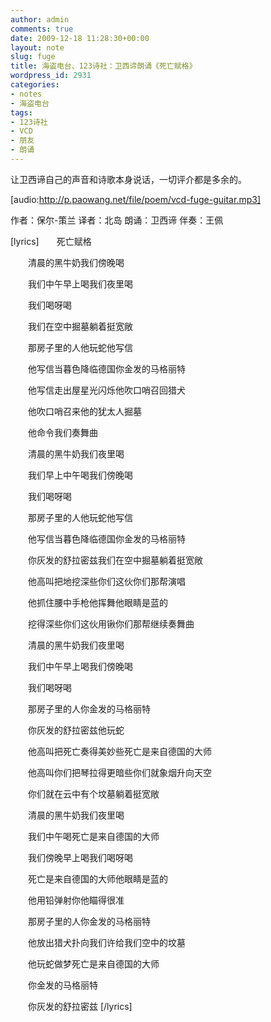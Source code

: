 ```yaml
---
author: admin
comments: true
date: 2009-12-18 11:28:30+00:00
layout: note
slug: fuge
title: 海盗电台、123诗社：卫西谛朗诵《死亡赋格》
wordpress_id: 2931
categories:
- notes
- 海盗电台
tags:
- 123诗社
- VCD
- 朋友
- 朗诵
---
```


让卫西谛自己的声音和诗歌本身说话，一切评介都是多余的。

[audio:http://p.paowang.net/file/poem/vcd-fuge-guitar.mp3]

作者：保尔-策兰
译者：北岛
朗诵：卫西谛
伴奏：王佩

[lyrics]　　死亡赋格

　　清晨的黑牛奶我们傍晚喝

　　我们中午早上喝我们夜里喝

　　我们喝呀喝

　　我们在空中掘墓躺着挺宽敞

　　那房子里的人他玩蛇他写信

　　他写信当暮色降临德国你金发的马格丽特

　　他写信走出屋星光闪烁他吹口哨召回猎犬

　　他吹口哨召来他的犹太人掘墓

　　他命令我们奏舞曲

　　清晨的黑牛奶我们夜里喝

　　我们早上中午喝我们傍晚喝

　　我们喝呀喝

　　那房子里的人他玩蛇他写信

　　他写信当暮色降临德国你金发的马格丽特

　　你灰发的舒拉密兹我们在空中掘墓躺着挺宽敞

　　他高叫把地挖深些你们这伙你们那帮演唱

　　他抓住腰中手枪他挥舞他眼睛是蓝的

　　挖得深些你们这伙用锹你们那帮继续奏舞曲

　　清晨的黑牛奶我们夜里喝

　　我们中午早上喝我们傍晚喝

　　我们喝呀喝

　　那房子里的人你金发的马格丽特

　　你灰发的舒拉密兹他玩蛇

　　他高叫把死亡奏得美妙些死亡是来自德国的大师

　　他高叫你们把琴拉得更暗些你们就象烟升向天空

　　你们就在云中有个坟墓躺着挺宽敞

　　清晨的黑牛奶我们夜里喝

　　我们中午喝死亡是来自德国的大师

　　我们傍晚早上喝我们喝呀喝

　　死亡是来自德国的大师他眼睛是蓝的

　　他用铅弹射你他瞄得很准

　　那房子里的人你金发的马格丽特

　　他放出猎犬扑向我们许给我们空中的坟墓

　　他玩蛇做梦死亡是来自德国的大师

　　你金发的马格丽特

　　你灰发的舒拉密兹 [/lyrics]
